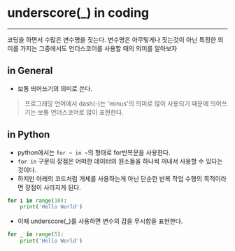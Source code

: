 # underscore(_) in coding
---
코딩을 하면서 수많은 변수명을 짓는다.
변수명은 아무렇게나 짓는것이 아닌 특정한 의미를 가지는 그중에서도 언더스코어를 사용할 때의 의미를 알아보자

## in General
- 보통 띄어쓰기의 의미로 쓴다.
> 프로그래밍 언어에서 dash(-)는 'minus'의 의미로 많이 사용되기 때문에 띄어쓰기는 보통 언더스코어로 많이 표현한다.

## in Python
- python에서는 ```for ~ in ~```의 형태로 for반복문을 사용한다. 
- ```for in``` 구문의 장점은 어떠한 데이터의 원소들을 하나씩 꺼내서 사용할 수 있다는 것이다.
- 하지만 아래의 코드처럼 개체를 사용하는게 아닌 단순한 반복 작업 수행의 목적이라면 장점이 사라지게 된다.
```python
for i in range(10):
    print('Hello World')
``` 
- 이때 underscore(_)를 사용하면 변수의 갑을 무시함을 표현한다.
```python
for _ in range(5):
    print('Hello World')
```
